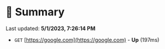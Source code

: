 # 📖 Summary
Last updated: **5/1/2023, 7:26:14 PM**

- `GET` [https://google.com](https://google.com) - **Up** (197ms)
